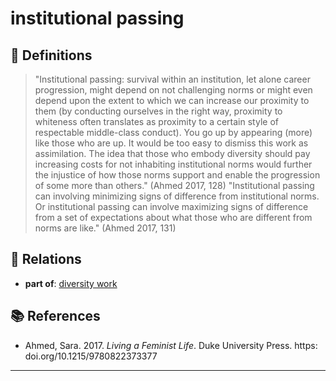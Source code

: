 # institutional passing

## 📖 Definitions

> "Institutional passing: survival within an institution, let alone career progression, might depend on not challenging norms or might even depend upon the extent to which we can increase our proximity to them (by conducting ourselves in the right way, proximity to whiteness often translates as proximity to a certain style of respectable middle-class conduct). You go up by appearing (more) like those who are up. It would be too easy to dismiss this work as assimilation. The idea that those who embody diversity should pay increasing costs for not inhabiting institutional norms would further the injustice of how those norms support and enable the progression of some more than others." (Ahmed 2017, 128)
> "Institutional passing can involving minimizing signs of difference from institutional norms. Or institutional passing can involve maximizing signs of difference from a set of expectations about what those who are different from norms are like." (Ahmed 2017, 131)

## 🔗 Relations

- **part of**: [diversity work](./diversity-work.md)

## 📚 References

- Ahmed, Sara. 2017. _Living a Feminist Life_. Duke University Press. https: doi.org/10.1215/9780822373377

---

<script src="https://giscus.app/client.js"
                data-repo="natesheehan/conceptcartography"
                data-repo-id="R_kgDOPB5QiQ"
                data-category="General"
                data-category-id="DIC_kwDOPB5Qic4CsAxd"
                data-mapping="pathname"
                data-strict="0"
                data-reactions-enabled="1"
                data-emit-metadata="0"
                data-input-position="bottom"
                data-theme="catppuccin_mocha"
                data-lang="en"
                crossorigin="anonymous"
                async>
        </script>
        
